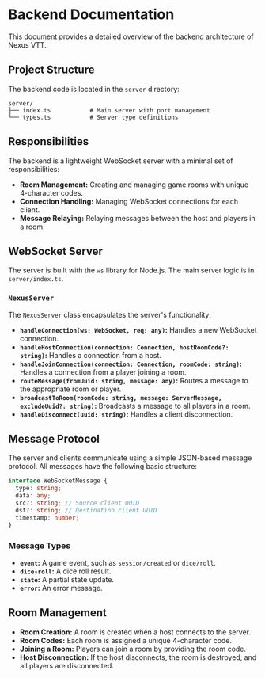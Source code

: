 # Backend Documentation

This document provides a detailed overview of the backend architecture of Nexus VTT.

## Project Structure

The backend code is located in the `server` directory:

```
server/
├── index.ts           # Main server with port management
└── types.ts           # Server type definitions
```

## Responsibilities

The backend is a lightweight WebSocket server with a minimal set of responsibilities:

- **Room Management:** Creating and managing game rooms with unique 4-character codes.
- **Connection Handling:** Managing WebSocket connections for each client.
- **Message Relaying:** Relaying messages between the host and players in a room.

## WebSocket Server

The server is built with the `ws` library for Node.js. The main server logic is in `server/index.ts`.

### `NexusServer`

The `NexusServer` class encapsulates the server's functionality:

- **`handleConnection(ws: WebSocket, req: any)`:** Handles a new WebSocket connection.
- **`handleHostConnection(connection: Connection, hostRoomCode?: string)`:** Handles a connection from a host.
- **`handleJoinConnection(connection: Connection, roomCode: string)`:** Handles a connection from a player joining a room.
- **`routeMessage(fromUuid: string, message: any)`:** Routes a message to the appropriate room or player.
- **`broadcastToRoom(roomCode: string, message: ServerMessage, excludeUuid?: string)`:** Broadcasts a message to all players in a room.
- **`handleDisconnect(uuid: string)`:** Handles a client disconnection.

## Message Protocol

The server and clients communicate using a simple JSON-based message protocol. All messages have the following basic structure:

```typescript
interface WebSocketMessage {
  type: string;
  data: any;
  src?: string; // Source client UUID
  dst?: string; // Destination client UUID
  timestamp: number;
}
```

### Message Types

- **`event`:** A game event, such as `session/created` or `dice/roll`.
- **`dice-roll`:** A dice roll result.
- **`state`:** A partial state update.
- **`error`:** An error message.

## Room Management

- **Room Creation:** A room is created when a host connects to the server.
- **Room Codes:** Each room is assigned a unique 4-character code.
- **Joining a Room:** Players can join a room by providing the room code.
- **Host Disconnection:** If the host disconnects, the room is destroyed, and all players are disconnected.
